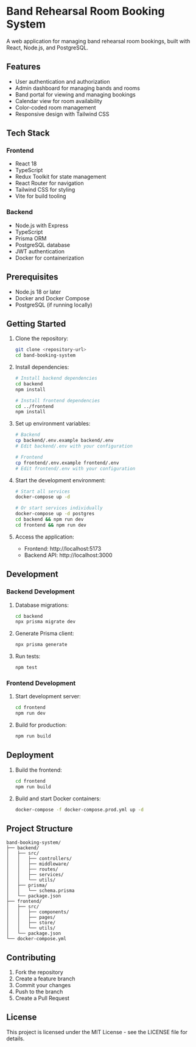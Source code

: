 # Band Rehearsal Room Booking System

A web application for managing band rehearsal room bookings, built with React, Node.js, and PostgreSQL.

## Features

- User authentication and authorization
- Admin dashboard for managing bands and rooms
- Band portal for viewing and managing bookings
- Calendar view for room availability
- Color-coded room management
- Responsive design with Tailwind CSS

## Tech Stack

### Frontend
- React 18
- TypeScript
- Redux Toolkit for state management
- React Router for navigation
- Tailwind CSS for styling
- Vite for build tooling

### Backend
- Node.js with Express
- TypeScript
- Prisma ORM
- PostgreSQL database
- JWT authentication
- Docker for containerization

## Prerequisites

- Node.js 18 or later
- Docker and Docker Compose
- PostgreSQL (if running locally)

## Getting Started

1. Clone the repository:
   ```bash
   git clone <repository-url>
   cd band-booking-system
   ```

2. Install dependencies:
   ```bash
   # Install backend dependencies
   cd backend
   npm install

   # Install frontend dependencies
   cd ../frontend
   npm install
   ```

3. Set up environment variables:
   ```bash
   # Backend
   cp backend/.env.example backend/.env
   # Edit backend/.env with your configuration

   # Frontend
   cp frontend/.env.example frontend/.env
   # Edit frontend/.env with your configuration
   ```

4. Start the development environment:
   ```bash
   # Start all services
   docker-compose up -d

   # Or start services individually
   docker-compose up -d postgres
   cd backend && npm run dev
   cd frontend && npm run dev
   ```

5. Access the application:
   - Frontend: http://localhost:5173
   - Backend API: http://localhost:3000

## Development

### Backend Development

1. Database migrations:
   ```bash
   cd backend
   npx prisma migrate dev
   ```

2. Generate Prisma client:
   ```bash
   npx prisma generate
   ```

3. Run tests:
   ```bash
   npm test
   ```

### Frontend Development

1. Start development server:
   ```bash
   cd frontend
   npm run dev
   ```

2. Build for production:
   ```bash
   npm run build
   ```

## Deployment

1. Build the frontend:
   ```bash
   cd frontend
   npm run build
   ```

2. Build and start Docker containers:
   ```bash
   docker-compose -f docker-compose.prod.yml up -d
   ```

## Project Structure

```
band-booking-system/
├── backend/
│   ├── src/
│   │   ├── controllers/
│   │   ├── middleware/
│   │   ├── routes/
│   │   ├── services/
│   │   └── utils/
│   ├── prisma/
│   │   └── schema.prisma
│   └── package.json
├── frontend/
│   ├── src/
│   │   ├── components/
│   │   ├── pages/
│   │   ├── store/
│   │   └── utils/
│   └── package.json
└── docker-compose.yml
```

## Contributing

1. Fork the repository
2. Create a feature branch
3. Commit your changes
4. Push to the branch
5. Create a Pull Request

## License

This project is licensed under the MIT License - see the LICENSE file for details. 